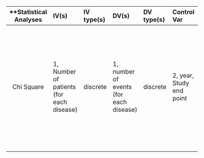
| **Statistical Analyses	|  IV(s)  |  IV type(s) |  DV(s)  |  DV type(s)  |  Control Var | Control Var type  | Question to be answered | _H0_ | alpha | link to paper **| 
|:----------:|:----------|:------------|:-------------|:-------------|:------------|:------------- |:------------------|:----:|:-------:|:-------|
Chi Square	| 1, Number of patients (for each disease) | discrete | 1, number of events (for each disease) | discrete | 2, year, Study end point | categorical(or continuous) | 	 Do HER2+ patients elicited benefit in DFS , LRFS  and DDFS when compared to TNBC counterparts. | HER2+ patients elicited benefit in DFS , LRFS  and DDFS when compared to TNBC counterparts.  | 0.05 | [For or against Adjuvant Trastuzumab for pT1a-bN0M0 Breast Cancer Patients with HER2-Positive Tumors: A Meta-Analysis of Published Literatures](http://journals.plos.org/plosone/article?id=10.1371/journal.pone.0083646) |
  |||||||||
  
